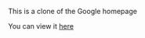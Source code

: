 This is a clone of the Google homepage

You can view it [here](https://harshb16.github.io/google-homepage/)
